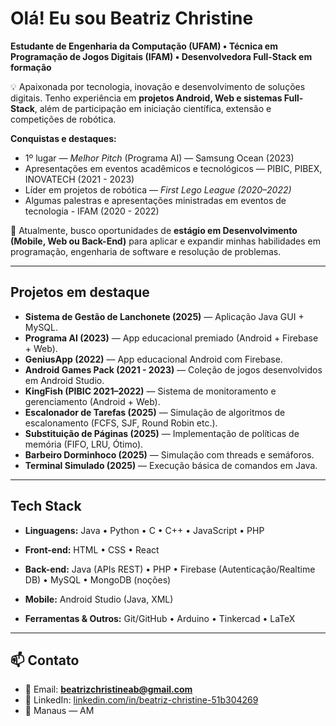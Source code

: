 # Olá! Eu sou Beatriz Christine  
**Estudante de Engenharia da Computação (UFAM) • Técnica em Programação de Jogos Digitais (IFAM) • Desenvolvedora Full-Stack em formação**

💡 Apaixonada por tecnologia, inovação e desenvolvimento de soluções digitais. Tenho experiência em **projetos Android, Web e sistemas Full-Stack**, além de participação em iniciação científica, extensão e competições de robótica.  

**Conquistas e destaques:**  
- 1º lugar — *Melhor Pitch* (Programa AI) — Samsung Ocean (2023)
- Apresentações em eventos acadêmicos e tecnológicos — PIBIC, PIBEX, INOVATECH (2021 - 2023)
- Líder em projetos de robótica — *First Lego League (2020–2022)*  
- Algumas palestras e apresentações ministradas em eventos de tecnologia - IFAM (2020 - 2022)

🎯 Atualmente, busco oportunidades de **estágio em Desenvolvimento (Mobile, Web ou Back-End)** para aplicar e expandir minhas habilidades em programação, engenharia de software e resolução de problemas.  

---

## Projetos em destaque
- **Sistema de Gestão de Lanchonete (2025)** — Aplicação Java GUI + MySQL.  
- **Programa AI (2023)** — App educacional premiado (Android + Firebase + Web).  
- **GeniusApp (2022)** — App educacional Android com Firebase.
- **Android Games Pack (2021 - 2023)** — Coleção de jogos desenvolvidos em Android Studio.  
- **KingFish (PIBIC 2021–2022)** — Sistema de monitoramento e gerenciamento (Android + Web).  
- **Escalonador de Tarefas (2025)** — Simulação de algoritmos de escalonamento (FCFS, SJF, Round Robin etc.).  
- **Substituição de Páginas (2025)** — Implementação de políticas de memória (FIFO, LRU, Ótimo).  
- **Barbeiro Dorminhoco (2025)** — Simulação com threads e semáforos.
- **Terminal Simulado (2025)** — Execução básica de comandos em Java.  

---

## Tech Stack
- **Linguagens:** Java • Python • C • C++ • JavaScript • PHP  

- **Front-end:** HTML • CSS • React  

- **Back-end:** Java (APIs REST) • PHP • Firebase (Autenticação/Realtime DB) • MySQL • MongoDB (noções)  

- **Mobile:** Android Studio (Java, XML)  

- **Ferramentas & Outros:** Git/GitHub • Arduino • Tinkercad • LaTeX  

---

## 📫 Contato
- 📧 Email: **beatrizchristineab@gmail.com**  
- 💼 LinkedIn: [linkedin.com/in/beatriz-christine-51b304269](https://linkedin.com/in/beatriz-christine-51b304269)  
- 📍 Manaus — AM  
